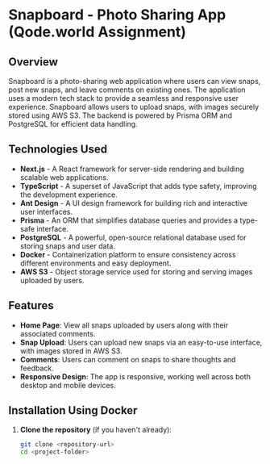 
# Snapboard - Photo Sharing App (Qode.world Assignment)

## Overview

Snapboard is a photo-sharing web application where users can view snaps, post new snaps, and leave comments on existing ones. The application uses a modern tech stack to provide a seamless and responsive user experience. Snapboard allows users to upload snaps, with images securely stored using AWS S3. The backend is powered by Prisma ORM and PostgreSQL for efficient data handling.

## Technologies Used

- **Next.js** - A React framework for server-side rendering and building scalable web applications.
- **TypeScript** - A superset of JavaScript that adds type safety, improving the development experience.
- **Ant Design** - A UI design framework for building rich and interactive user interfaces.
- **Prisma** - An ORM that simplifies database queries and provides a type-safe interface.
- **PostgreSQL** - A powerful, open-source relational database used for storing snaps and user data.
- **Docker** - Containerization platform to ensure consistency across different environments and easy deployment.
- **AWS S3** - Object storage service used for storing and serving images uploaded by users.

## Features

- **Home Page**: View all snaps uploaded by users along with their associated comments.
- **Snap Upload**: Users can upload new snaps via an easy-to-use interface, with images stored in AWS S3.
- **Comments**: Users can comment on snaps to share thoughts and feedback.
- **Responsive Design**: The app is responsive, working well across both desktop and mobile devices.

## Installation Using Docker

1. **Clone the repository** (if you haven't already):

   ```bash
   git clone <repository-url>
   cd <project-folder>

